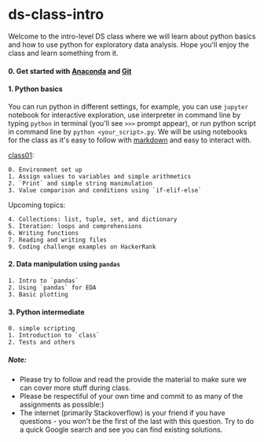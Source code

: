 # ds-class-intro

Welcome to the intro-level DS class where we will learn about python basics and how to use python for exploratory data analysis. Hope you'll enjoy the class and learn something from it.

#### 0. Get started with [Anaconda](https://github.com/emma-oc/ds-class-intro/blob/master/class01/Anaconda_setup.md) and [Git](https://github.com/emma-oc/ds-class-intro/blob/master/class01/git_setup.md)

#### 1. Python basics
You can run python in different settings, for example, you can use `jupyter` notebook for interactive exploration, use interpreter in command line by typing `python` in terminal (you'll see `>>>` prompt appear), or run python script in command line by `python <your_script>.py`. We will be using notebooks for the class as it's easy to follow with [markdown](https://guides.github.com/features/mastering-markdown/) and easy to interact with.

[class01](https://github.com/emma-oc/ds-class-intro/tree/master/class01):

	0. Environment set up
	1. Assign values to variables and simple arithmetics
	2. `Print` and simple string manimulation
	3. Value comparison and conditions using `if-elif-else`

Upcoming topics:
	
	4. Collections: list, tuple, set, and dictionary
	5. Iteration: loops and comprehensions
	6. Writing functions
	7. Reading and writing files
	9. Coding challenge examples on HackerRank

#### 2. Data manipulation using `pandas`

	1. Intro to `pandas` 
	2. Using `pandas` for EDA
	3. Basic plotting

#### 3. Python intermediate

	0. simple scripting
	1. Introduction to `class`
	2. Tests and others

##### Note:
* Please try to follow and read the provide the material to make sure we can cover more stuff during class.
* Please be respectiful of your own time and commit to as many of the assignments as possible:) 
* The internet (primarily Stackoverflow) is your friend if you have questions - you won't be the first of the last with this question. Try to do a quick Google search and see you can find existing solutions.

